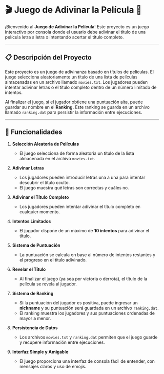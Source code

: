 # 🎬 Juego de Adivinar la Película 🎥

¡Bienvenido al **Juego de Adivinar la Película**! Este proyecto es un juego interactivo por consola donde el usuario debe adivinar el título de una película letra a letra o intentando acertar el título completo.

---

## 📋 Descripción del Proyecto

Este proyecto es un juego de adivinanza basado en títulos de películas. El juego selecciona aleatoriamente un título de una lista de películas almacenadas en un archivo llamado `movies.txt`. Los jugadores pueden intentar adivinar letras o el título completo dentro de un número limitado de intentos.

Al finalizar el juego, si el jugador obtiene una puntuación alta, puede guardar su nombre en el **Ranking**. Este ranking se guarda en un archivo llamado `ranking.dat` para persistir la información entre ejecuciones.

---

## 🚀 Funcionalidades

1. **Selección Aleatoria de Películas**
    - El juego selecciona de forma aleatoria un título de la lista almacenada en el archivo `movies.txt`.

2. **Adivinar Letras**
    - Los jugadores pueden introducir letras una a una para intentar descubrir el título oculto.
    - El juego muestra qué letras son correctas y cuáles no.

3. **Adivinar el Título Completo**
    - Los jugadores pueden intentar adivinar el título completo en cualquier momento.

4. **Intentos Limitados**
    - El jugador dispone de un máximo de **10 intentos** para adivinar el título.

5. **Sistema de Puntuación**
    - La puntuación se calcula en base al número de intentos restantes y el progreso en el título adivinado.

6. **Revelar el Título**
    - Al finalizar el juego (ya sea por victoria o derrota), el título de la película se revela al jugador.

7. **Sistema de Ranking**
    - Si la puntuación del jugador es positiva, puede ingresar un **nickname** y su puntuación será guardada en un archivo `ranking.dat`.
    - El ranking muestra los jugadores y sus puntuaciones ordenadas de mayor a menor.

8. **Persistencia de Datos**
    - Los archivos `movies.txt` y `ranking.dat` permiten que el juego guarde y recupere información entre ejecuciones.

9. **Interfaz Simple y Amigable**
    - El juego proporciona una interfaz de consola fácil de entender, con mensajes claros y uso de emojis.
